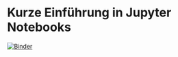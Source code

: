 # Kurze Einführung in Jupyter Notebooks

[![Binder](https://mybinder.org/badge_logo.svg)](https://mybinder.org/v2/gh/IWAtech/alex-jupyter-intro/master?filepath=jupyter-intro.ipynb)
